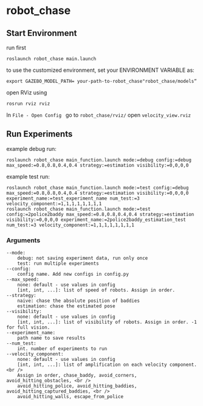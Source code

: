 # robot_chase

## Start Environment
run first
```
roslaunch robot_chase main.launch
```
to use the customized environment, set your ENVIRONMENT VARIABLE as:
```
export GAZEBO_MODEL_PATH= your-path-to-robot_chase"robot_chase/models“
```
open RViz using
```
rosrun rviz rviz
```
In ```File - Open Config ``` go to ```robot_chase/rviz/``` open ```velocity_view.rviz```

## Run Experiments
example debug run:
```
roslaunch robot_chase main_function.launch mode:=debug config:=debug max_speed:=0.8,0.8,0.4,0.4 strategy:=estimation visibility:=0,0,0,0
```
example test run:
```
roslaunch robot_chase main_function.launch mode:=test config:=debug max_speed:=0.8,0.8,0.4,0.4 strategy:=estimation visibility:=0,0,0,0 experiment_name:=test_experiment_name num_test:=3 velocity_component:=1,1,1,1,1,1,1,1
roslaunch robot_chase main_function.launch mode:=test config:=2police2baddy max_speed:=0.8,0.8,0.4,0.4 strategy:=estimation visibility:=0,0,0,0 experiment_name:=2police2baddy_estimation_test num_test:=3 velocity_component:=1,1,1,1,1,1,1,1
```
### Arguments
```
--mode:
    debug: not saving experiment data, run only once
    test: run multiple experiments
--config:
    config name. Add new configs in config.py
--max_speed:
    none: default - use values in config
    [int, int, ...]: list of speed of robots. Assign in order.
--strategy:
    naive: chase the absolute position of baddies
    estimation: chase the estimated pose
--visibility:
    none: default - use values in config
    [int, int, ...]: list of visibility of robots. Assign in order. -1 for full vision.
--experiment_name:
    path name to save results
--num_test:
    int. number of experiments to run
--velocity_component:
    none: default - use values in config
    [int, int, ...]: list of amplification on each velocity component. <br />
    Assign in order, chase_baddy, avoid_corners, avoid_hitting_obstacles, <br />
    avoid_hitting_police, avoid_hitting_baddies, avoid_hitting_captured_baddies, <br />
    avoid_hitting_walls, escape_from_police
```
